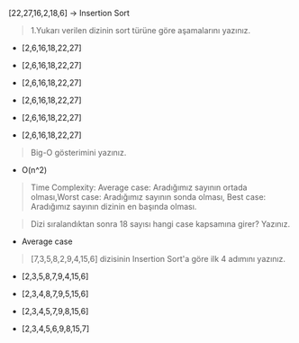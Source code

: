 [22,27,16,2,18,6] -> Insertion Sort

>1.Yukarı verilen dizinin sort türüne göre aşamalarını yazınız.

- [2,6,16,18,22,27]

- [2,6,16,18,22,27]

- [2,6,16,18,22,27]

- [2,6,16,18,22,27]

- [2,6,16,18,22,27]

- [2,6,16,18,22,27]

> Big-O gösterimini yazınız.

- O(n^2)

> Time Complexity: Average case: Aradığımız sayının ortada olması,Worst case: Aradığımız sayının sonda olması, Best case: Aradığımız sayının dizinin en başında olması.

> Dizi sıralandıktan sonra 18 sayısı hangi case kapsamına girer? Yazınız.

- Average case

> [7,3,5,8,2,9,4,15,6] dizisinin Insertion Sort'a göre ilk 4 adımını yazınız.

- [2,3,5,8,7,9,4,15,6]

- [2,3,4,8,7,9,5,15,6]

- [2,3,4,5,7,9,8,15,6]

- [2,3,4,5,6,9,8,15,7]
